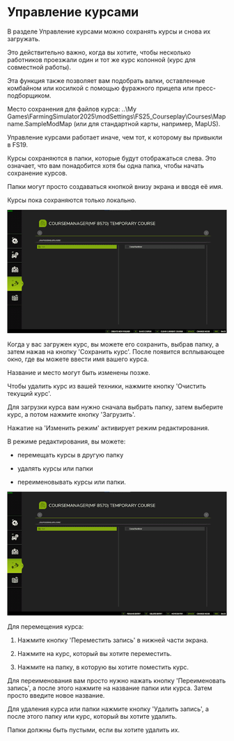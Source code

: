 # Управление курсами

  
  
В разделе Управление курсами можно сохранять курсы и снова их загружать.  
  
Это действительно важно, когда вы хотите, чтобы несколько работников проезжали один и тот же курс колонной (курс для совместной работы).  
  
Эта функция также позволяет вам подобрать валки, оставленные комбайном или косилкой с помощью фуражного прицепа или пресс-подборщиком.  
  
  
  
Место сохранения для файлов курса: ..\My Games\FarmingSimulator2025\modSettings\FS25_Courseplay\Courses\Mapname.SampleModMap (или для стандартной карты, например, MapUS).  
  
Управление курсами работает иначе, чем тот, к которому вы привыкли в FS19.  
  
Курсы сохраняются в папки, которые будут отображаться слева. Это означает, что вам понадобится хотя бы одна папка, чтобы начать сохранение курсов.  
  
Папки могут просто создаваться кнопкой внизу экрана и вводя её имя.  
  
Курсы пока сохраняются только локально.  
  


![Image](../assets/images/managerbasehelp_0_0_765_430.png)

  
  
Когда у вас загружен курс, вы можете его сохранить, выбрав папку, а затем нажав на кнопку 'Сохранить курс'. После появится всплывающее окно, где вы можете ввести имя вашего курса.  
  
Название и место могут быть изменены позже.  
  
Чтобы удалить курс из вашей техники, нажмите кнопку 'Очистить текущий курс'.  
  
Для загрузки курса вам нужно сначала выбрать папку, затем выберите курс, а потом нажмите кнопку 'Загрузить'.  
  
Нажатие на 'Изменить режим' активирует режим редактирования.  
  


  
  
В режиме редактирования, вы можете:  
  
    
- перемещать курсы в другую папку  
  
    
- удалять курсы или папки  
  
    
- переименовывать курсы или папки.  
  


![Image](../assets/images/manageredithelp_0_0_765_430.png)

  
  
Для перемещения курса:  
  
  1) Нажмите кнопку 'Переместить запись' в нижней части экрана.  
  
  2) Нажмите на курс, который вы хотите переместить.  
  
  3) Нажмите на папку, в которую вы хотите поместить курс.  
  
Для переименования вам просто нужно нажать кнопку 'Переименовать запись', а после этого нажмите на название папки или курса. Затем просто введите новое название.  
  
Для удаления курса или папки нажмите кнопку 'Удалить запись', а после этого папку или курс, который вы хотите удалить.  
  
Папки должны быть пустыми, если вы хотите удалить их.  
  


